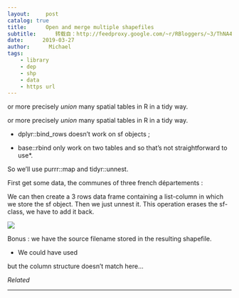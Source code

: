 ```yaml
---
layout:     post
catalog: true
title:      Open and merge multiple shapefiles
subtitle:      转载自：http://feedproxy.google.com/~r/RBloggers/~3/ThNA4YVOP1w/
date:      2019-03-27
author:      Michael
tags:
    - library
    - dep
    - shp
    - data
    - https url
---
```








or more precisely *union* many spatial tables in R in a tidy way.

> 
or more precisely *union* many spatial tables in R in a tidy way.


- dplyr::bind_rows doesn’t work on sf objects ; 

- base::rbind only work on two tables and so that’s not straightforward to use*.


So we’ll use purrr::map and tidyr::unnest.

First get some data, the communes of three french départements :

We can then create a 3 rows data frame containing a list-column in which we store the sf object. Then we just unnest it. This operation erases the sf-class, we have to add it back.

![](https://i1.wp.com/r.iresmi.net/wp-content/uploads/2019/03/Capture-du-2019-03-27-22-17-52.png?w=456)


Bonus : we have the source filename stored in the resulting shapefile.

* We could have used

but the column structure doesn’t match here…


*Related*








---
